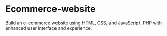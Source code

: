 # Ecommerce-website
Build an e-commerce website using HTML, CSS, and JavaScript, PHP with enhanced user interface and experience. 
